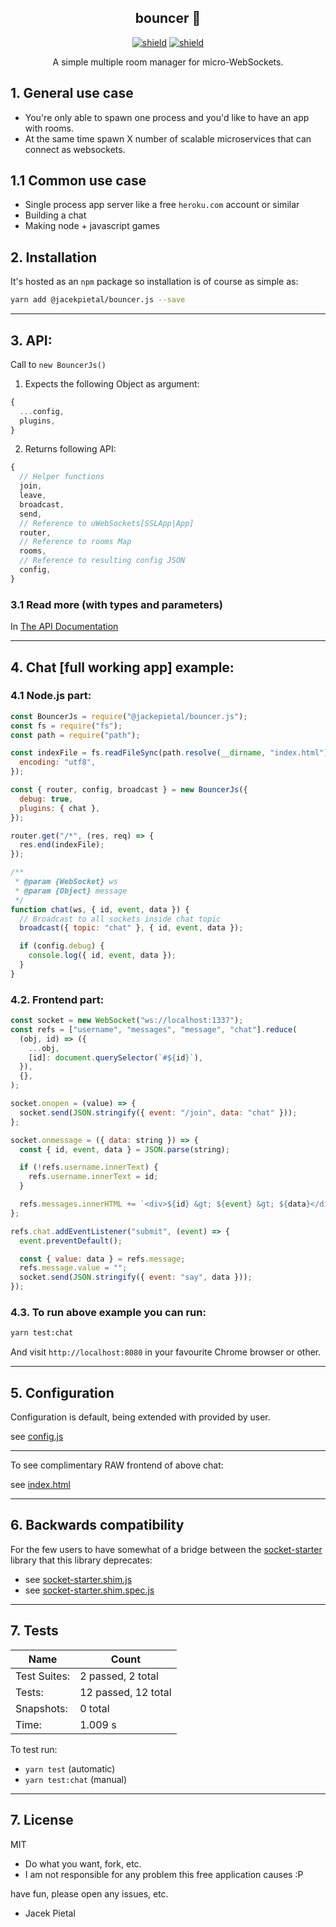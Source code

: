 <h2 align="center">bouncer 🤵</h2>

<p align="center">
  <a href="https://badge.fury.io/js/%40jacekpietal%2Fbouncer.js"><img src="https://badge.fury.io/js/%40jacekpietal%2Fbouncer.js.svg" alt="shield" /></a>
  <a href="https://circleci.com/gh/Prozi/bouncer.js"><img src="https://circleci.com/gh/Prozi/bouncer.js.svg?style=shield" alt="shield" /></a>
</p>

<p align="center">
  A simple multiple room manager for micro-WebSockets.
</p>

## 1. General use case

- You're only able to spawn one process and you'd like to have an app with rooms.
- At the same time spawn X number of scalable microservices that can connect as websockets.

## 1.1 Common use case

- Single process app server like a free `heroku.com` account or similar
- Building a chat
- Making node + javascript games

## 2. Installation

It's hosted as an `npm` package so installation is of course as simple as:

```bash
yarn add @jacekpietal/bouncer.js --save
```

---

## 3. API:

Call to `new BouncerJs()`

1. Expects the following Object as argument:

```javascript
{
  ...config,
  plugins,
}
```

2. Returns following API:

```javascript
{
  // Helper functions
  join,
  leave,
  broadcast,
  send,
  // Reference to uWebSockets[SSLApp|App]
  router,
  // Reference to rooms Map
  rooms,
  // Reference to resulting config JSON
  config,
}
```

### 3.1 Read more (with types and parameters)

In [The API Documentation](https://prozi.github.io/bouncer.js/api/)

---

## 4. Chat [full working app] example:

### 4.1 Node.js part:

```javascript
const BouncerJs = require("@jackepietal/bouncer.js");
const fs = require("fs");
const path = require("path");

const indexFile = fs.readFileSync(path.resolve(__dirname, "index.html"), {
  encoding: "utf8",
});

const { router, config, broadcast } = new BouncerJs({
  debug: true,
  plugins: { chat },
});

router.get("/*", (res, req) => {
  res.end(indexFile);
});

/**
 * @param {WebSocket} ws
 * @param {Object} message
 */
function chat(ws, { id, event, data }) {
  // Broadcast to all sockets inside chat topic
  broadcast({ topic: "chat" }, { id, event, data });

  if (config.debug) {
    console.log({ id, event, data });
  }
}
```

### 4.2. Frontend part:

```javascript
const socket = new WebSocket("ws://localhost:1337");
const refs = ["username", "messages", "message", "chat"].reduce(
  (obj, id) => ({
    ...obj,
    [id]: document.querySelector(`#${id}`),
  }),
  {},
);

socket.onopen = (value) => {
  socket.send(JSON.stringify({ event: "/join", data: "chat" }));
};

socket.onmessage = ({ data: string }) => {
  const { id, event, data } = JSON.parse(string);

  if (!refs.username.innerText) {
    refs.username.innerText = id;
  }

  refs.messages.innerHTML += `<div>${id} &gt; ${event} &gt; ${data}</div>\n`;
};

refs.chat.addEventListener("submit", (event) => {
  event.preventDefault();

  const { value: data } = refs.message;
  refs.message.value = "";
  socket.send(JSON.stringify({ event: "say", data }));
});
```

### 4.3. To run above example you can run:

```bash
yarn test:chat
```

And visit `http://localhost:8080` in your favourite Chrome browser or other.

---

## 5. Configuration

Configuration is default, being extended with provided by user.

see [config.js](https://github.com/Prozi/bouncer.js/blob/master/config.js)

---

To see complimentary RAW frontend of above chat:

see [index.html](https://github.com/Prozi/bouncer.js/blob/master/index.html)

---

## 6. Backwards compatibility

For the few users to have somewhat of a bridge between the [socket-starter](https://github.com/Prozi/socket-starter) library that this library deprecates:

- see [socket-starter.shim.js](https://github.com/Prozi/bouncer.js/blob/master/socket-starter.shim.js)
- see [socket-starter.shim.spec.js](https://github.com/Prozi/bouncer.js/blob/master/socket-starter.shim.spec.js)

---

## 7. Tests

| Name         | Count               |
| ------------ | ------------------- |
| Test Suites: | 2 passed, 2 total   |
| Tests:       | 12 passed, 12 total |
| Snapshots:   | 0 total             |
| Time:        | 1.009 s             |

To test run:

- `yarn test` (automatic)
- `yarn test:chat` (manual)

---

## 7. License

MIT

- Do what you want, fork, etc.
- I am not responsible for any problem this free application causes :P

have fun, please open any issues, etc.

- Jacek Pietal
